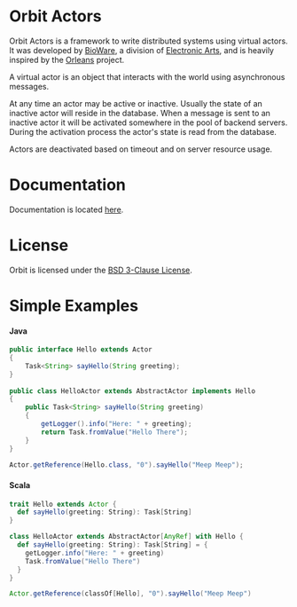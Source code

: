 Orbit Actors
============

Orbit Actors is a framework to write distributed systems using virtual actors. It was developed by [BioWare](http://www.bioware.com), a division of [Electronic Arts](http://www.ea.com), and is heavily inspired by the [Orleans](https://github.com/dotnet/Orleans) project.

A virtual actor is an object that interacts with the world using asynchronous messages.

At any time an actor may be active or inactive. Usually the state of an inactive actor will reside in the database.
When a message is sent to an inactive actor it will be activated somewhere in the pool of backend servers.
During the activation process the actor's state is read from the database.

Actors are deactivated based on timeout and on server resource usage.

Documentation
=======

Documentation is located [here](http://orbit.bioware.com/).

License
=======
Orbit is licensed under the [BSD 3-Clause License](../LICENSE).

Simple Examples
=======
#### Java
```java
public interface Hello extends Actor
{
    Task<String> sayHello(String greeting);
}
 
public class HelloActor extends AbstractActor implements Hello
{
    public Task<String> sayHello(String greeting)
    {
        getLogger().info("Here: " + greeting);
        return Task.fromValue("Hello There");
    }
}
 
Actor.getReference(Hello.class, "0").sayHello("Meep Meep");
```

#### Scala
```scala
trait Hello extends Actor {
  def sayHello(greeting: String): Task[String]
}

class HelloActor extends AbstractActor[AnyRef] with Hello {
  def sayHello(greeting: String): Task[String] = {
    getLogger.info("Here: " + greeting)
    Task.fromValue("Hello There")
  }
}

Actor.getReference(classOf[Hello], "0").sayHello("Meep Meep")
```
